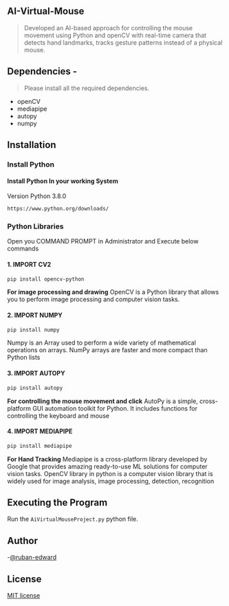 ## AI-Virtual-Mouse
> Developed an AI-based approach for controlling the mouse movement using Python and openCV with real-time camera that detects hand landmarks, tracks gesture patterns instead of a physical mouse.

## Dependencies  -
> Please install all the required dependencies.
* openCV
* mediapipe
* autopy
* numpy

## Installation
<h3>Install Python</h3>

<h4>Install Python In your working System</h4>
Version Python 3.8.0

   ```bash
   https://www.python.org/downloads/
   ```
<h3>Python Libraries</h3>
<p>Open you COMMAND PROMPT in Administrator and Execute below commands</p>

<h4>1.  IMPORT CV2</h4>

   ```bash
   pip install opencv-python
   ```

<b>For image processing and drawing</b>
   OpenCV is a Python library that allows you to perform image processing and computer vision tasks.

<h4>2.  IMPORT NUMPY</h4>

   ```bash
   pip install numpy
   ```
   
   Numpy is an Array used to perform a wide variety of mathematical operations on arrays. NumPy arrays are faster and more compact than Python lists

<h4>3.  IMPORT AUTOPY</h4>

   ```bash
   pip install autopy
   ```
   
   <b>For controlling the mouse movement and click</b>
   AutoPy is a simple, cross-platform GUI automation toolkit for Python. It includes functions for controlling the keyboard and mouse

<h4>4.  IMPORT MEDIAPIPE</h4>

   ```bash
   pip install mediapipe
   ```
   
   <b>For Hand Tracking</b>
   Mediapipe is a cross-platform library developed by Google that provides amazing ready-to-use ML solutions for computer vision tasks. OpenCV library in python is a computer vision library that is widely used for image analysis, image processing, detection, recognition
   
   
## Executing the Program

Run the ```AiVirtualMouseProject.py``` python file.

## Author 

-[@ruban-edward](https://github.com/Ruban-Edward/AI-Virtual-Mouse)

## License

[MIT license](LICENSE.md)
